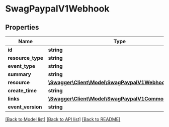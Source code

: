 # SwagPaypalV1Webhook

## Properties
Name | Type | Description | Notes
------------ | ------------- | ------------- | -------------
**id** | **string** |  | [optional] 
**resource_type** | **string** |  | [optional] 
**event_type** | **string** |  | [optional] 
**summary** | **string** |  | [optional] 
**resource** | [**\Swagger\Client\Model\SwagPaypalV1WebhookResource**](SwagPaypalV1WebhookResource.md) |  | [optional] 
**create_time** | **string** |  | [optional] 
**links** | [**\Swagger\Client\Model\SwagPaypalV1CommonLink[]**](SwagPaypalV1CommonLink.md) |  | [optional] 
**event_version** | **string** |  | [optional] 

[[Back to Model list]](../../README.md#documentation-for-models) [[Back to API list]](../../README.md#documentation-for-api-endpoints) [[Back to README]](../../README.md)

